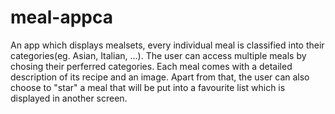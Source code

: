# meal-appca
An app which displays mealsets, every individual meal is classified into their categories(eg. Asian, Italian, ...). The user can access multiple meals by chosing their perferred categories. Each meal comes with a detailed description of its recipe and an image. Apart from that, the user can also choose to "star" a meal that will be put into a favourite list which is displayed in another screen.
